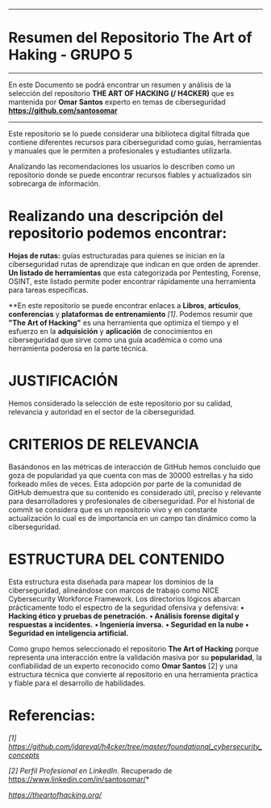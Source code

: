 ------------------------------------------------------------------------------------------------------------------------------------
 # Resumen del Repositorio The Art of Haking - GRUPO 5
------------------------------------------------------------------------------------------------------------------------------------
En este Documento se podrá encontrar un resumen y análisis de la selección del repositorio **THE ART OF HACKING (/ H4CKER)** que es mantenida por **Omar Santos** experto en temas de ciberseguridad **https://github.com/santosomar**
________________________________________________________________________________________________________________________________________
Este repositorio se lo puede considerar una biblioteca digital filtrada que contiene diferentes recursos para ciberseguridad como guías, herramientas y manuales que le permiten a profesionales y estudiantes utilizarla. 

Analizando las recomendaciones los usuarios lo describen como un repositorio donde se puede encontrar recursos fiables y actualizados sin sobrecarga de información.
# Realizando una descripción del repositorio podemos encontrar:
    
   **Hojas de rutas:** guías estructuradas para quienes se inician en la ciberseguridad rutas de aprendizaje que indican en que orden de                          aprender.
    **Un listado de herramientas** que esta categorizada por Pentesting, Forense, OSINT, este listado permite poder encontrar rápidamente  una herramienta para tareas específicas.
    
   **En este repositorio se puede encontrar enlaces a **Libros**, **artículos**, **conferencias** y **plataformas de entrenamiento** *[1]*.
Podemos resumir que **"The Art of Hacking"** es una herramienta que optimiza el tiempo y el esfuerzo en la **adquisición** y **aplicación** de conocimientos en ciberseguridad que sirve como una guía académica o como una herramienta poderosa en la parte técnica.

# JUSTIFICACIÓN

Hemos considerado la selección de este repositorio por su calidad, relevancia y autoridad en el sector de la ciberseguridad.

# CRITERIOS DE RELEVANCIA

Basándonos en las métricas de interacción de GitHub hemos concluido que goza de popularidad ya que cuenta con mas de 30000 estrellas y ha sido forkeado miles de veces. Esta adopción por parte de la comunidad de GitHub demuestra que su contenido es considerado útil, preciso y relevante para desarrolladores y profesionales de ciberseguridad. Por el historial de commit se considera que es un repositorio vivo y en constante actualización lo cual es de importancia en un campo tan dinámico como la ciberseguridad.

# ESTRUCTURA DEL CONTENIDO

Esta estructura esta diseñada para mapear los dominios de la ciberseguridad, alineándose con marcos de trabajo como NICE Cybersecurity Workforce Framework. Los directorios lógicos abarcan prácticamente todo el espectro de la seguridad ofensiva y defensiva:
**•	Hacking ético y pruebas de penetración.**
**•	Análisis forense digital y respuestas a incidentes.** 
**•	Ingeniería inversa.**
**•	Seguridad en la nube**
**•	Seguridad en inteligencia artificial.**

Como grupo hemos seleccionado el repositorio **The Art of Hacking** porque representa una interacción entre la validación masiva por su **popularidad**, la confiabilidad de un experto reconocido como **Omar Santos** [2] y una estructura técnica que convierte al repositorio en una herramienta practica y fiable para el desarrollo de habilidades.

# Referencias:

*[1] https://github.com/jdareval/h4cker/tree/master/foundational_cybersecurity_concepts*

*[2] Perfil Profesional en LinkedIn*. Recuperado de https://www.linkedin.com/in/santosomar/*

*https://theartofhacking.org/* 
